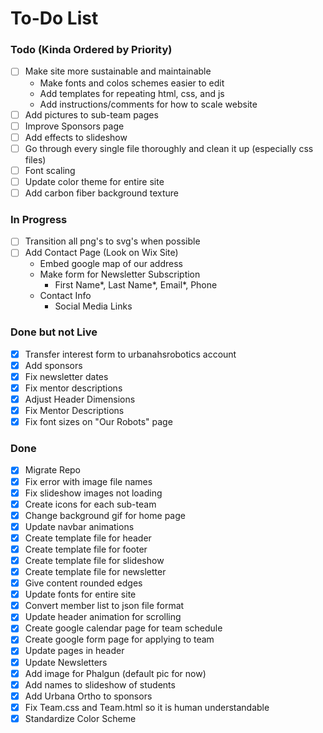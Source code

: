 # To-Do List

### Todo (Kinda Ordered by Priority)
- [ ] Make site more sustainable and maintainable
    - Make fonts and colos schemes easier to edit
    - Add templates for repeating html, css, and js
    - Add instructions/comments for how to scale website
- [ ] Add pictures to sub-team pages
- [ ] Improve Sponsors page
- [ ] Add effects to slideshow 
- [ ] Go through every single file thoroughly and clean it up (especially css files)
- [ ] Font scaling
- [ ] Update color theme for entire site
- [ ] Add carbon fiber background texture

### In Progress
- [ ] Transition all png's to svg's when possible
- [ ] Add Contact Page (Look on Wix Site)
    - Embed google map of our address
    - Make form for Newsletter Subscription
        - First Name*, Last Name*, Email*, Phone
    - Contact Info
        - Social Media Links

### Done but not Live
- [x] Transfer interest form to urbanahsrobotics account
- [x] Add sponsors
- [x] Fix newsletter dates
- [x] Fix mentor descriptions
- [x] Adjust Header Dimensions
- [x] Fix Mentor Descriptions
- [x] Fix font sizes on "Our Robots" page

### Done
- [x] Migrate Repo
- [x] Fix error with image file names
- [x] Fix slideshow images not loading
- [x] Create icons for each sub-team
- [x] Change background gif for home page
- [x] Update navbar animations
- [x] Create template file for header
- [x] Create template file for footer
- [x] Create template file for slideshow
- [x] Create template file for newsletter
- [x] Give content rounded edges
- [x] Update fonts for entire site
- [x] Convert member list to json file format
- [x] Update header animation for scrolling
- [x] Create google calendar page for team schedule
- [x] Create google form page for applying to team
- [x] Update pages in header
- [x] Update Newsletters
- [x] Add image for Phalgun (default pic for now)
- [x] Add names to slideshow of students
- [x] Add Urbana Ortho to sponsors
- [x] Fix Team.css and Team.html so it is human understandable
- [x] Standardize Color Scheme
